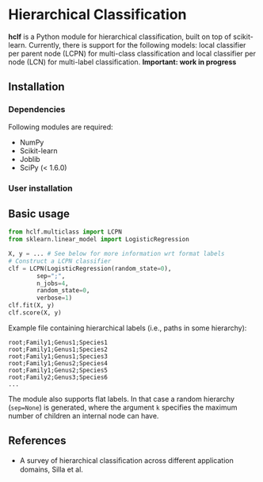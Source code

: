 # Hierarchical Classification

**hclf** is a Python module for hierarchical classification, built on top of scikit-learn. Currently, there is support for the following models: local classifier per parent node (LCPN) for multi-class classification and local classifier per node (LCN) for multi-label classification. **Important: work in progress**

## Installation 

### Dependencies 

Following modules are required:

* NumPy 
* Scikit-learn
* Joblib
* SciPy (< 1.6.0)

### User installation

## Basic usage

```python
from hclf.multiclass import LCPN
from sklearn.linear_model import LogisticRegression

X, y = ... # See below for more information wrt format labels
# Construct a LCPN classifier
clf = LCPN(LogisticRegression(random_state=0),
        sep=";",
        n_jobs=4,
        random_state=0,
        verbose=1)
clf.fit(X, y)
clf.score(X, y)
```

Example file containing hierarchical labels (i.e., paths in some hierarchy):
```
root;Family1;Genus1;Species1
root;Family1;Genus1;Species2
root;Family1;Genus1;Species3
root;Family1;Genus2;Species4
root;Family1;Genus2;Species5
root;Family2;Genus3;Species6
...
```

The module also supports flat labels. In that case a random hierarchy (``sep=None``) is generated, where the argument ``k`` specifies the maximum number of children an internal node can have.

## References

- A survey of hierarchical classiﬁcation across different application domains, Silla et al.
